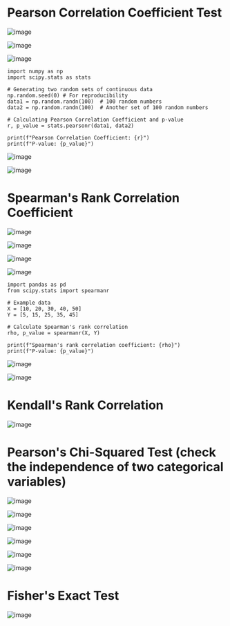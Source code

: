 # Pearson Correlation Coefficient Test

![image](https://github.com/yangshiteng/Data-Science-Learning-Path/assets/60442877/aeace57a-53f3-4880-aa07-8a2615ec7a26)

![image](https://github.com/yangshiteng/Data-Science-Learning-Path/assets/60442877/93844427-c480-43f0-af79-01526b37b800)

![image](https://github.com/yangshiteng/Data-Science-Learning-Path/assets/60442877/0a0ee3cd-39c2-4c17-98ee-63648ca28fa7)

    import numpy as np
    import scipy.stats as stats
    
    # Generating two random sets of continuous data
    np.random.seed(0) # For reproducibility
    data1 = np.random.randn(100)  # 100 random numbers
    data2 = np.random.randn(100)  # Another set of 100 random numbers
    
    # Calculating Pearson Correlation Coefficient and p-value
    r, p_value = stats.pearsonr(data1, data2)
    
    print(f"Pearson Correlation Coefficient: {r}")
    print(f"P-value: {p_value}")

![image](https://github.com/yangshiteng/Data-Science-Learning-Path/assets/60442877/58226417-d9fe-44aa-835d-d669474165ad)

![image](https://github.com/yangshiteng/Data-Science-Learning-Path/assets/60442877/d80f7194-5ee4-4b91-90f5-a9aa03edac63)

# Spearman's Rank Correlation Coefficient

![image](https://github.com/yangshiteng/Data-Science-Learning-Path/assets/60442877/3fba314e-dae9-404d-ac8f-e0b23263788d)

![image](https://github.com/yangshiteng/Data-Science-Learning-Path/assets/60442877/2be791f2-07d0-4d74-84a0-c8d9aca60640)

![image](https://github.com/yangshiteng/Data-Science-Learning-Path/assets/60442877/2703b44b-084a-4f82-90ee-11aceda94a04)

![image](https://github.com/yangshiteng/Data-Science-Learning-Path/assets/60442877/40883023-1efa-4d52-8d06-7f8942681144)

    import pandas as pd
    from scipy.stats import spearmanr
    
    # Example data
    X = [10, 20, 30, 40, 50]
    Y = [5, 15, 25, 35, 45]
    
    # Calculate Spearman's rank correlation
    rho, p_value = spearmanr(X, Y)
    
    print(f"Spearman's rank correlation coefficient: {rho}")
    print(f"P-value: {p_value}")

![image](https://github.com/yangshiteng/Data-Science-Learning-Path/assets/60442877/0fcc858c-97bf-4bbb-806f-bdd931f98c94)

![image](https://github.com/yangshiteng/Data-Science-Learning-Path/assets/60442877/0655ddaa-3134-4f59-be28-3a0c9b717fa9)


# Kendall's Rank Correlation

![image](https://user-images.githubusercontent.com/60442877/190044532-237da061-d455-4217-911e-6e50b9f2fd87.png)

# Pearson's Chi-Squared Test (check the independence of two categorical variables)

![image](https://user-images.githubusercontent.com/60442877/191394651-fb99e837-0176-4fc7-bf15-5681c1e442dd.png)

![image](https://user-images.githubusercontent.com/60442877/191394723-52d73d8f-3810-4e48-8b4e-d1af5c1bb6d8.png)

![image](https://user-images.githubusercontent.com/60442877/191396141-8ee0d13e-79c7-4891-b8d1-facc684c51f1.png)

![image](https://user-images.githubusercontent.com/60442877/191396831-e3006b8e-35a3-472e-879e-c98e854a0632.png)

![image](https://user-images.githubusercontent.com/60442877/191396853-669d6729-fa86-4223-b743-8cae0f20a215.png)

![image](https://user-images.githubusercontent.com/60442877/191396960-9c1c48c8-c99f-4d26-9fa8-fba75a3e424b.png)

# Fisher's Exact Test

![image](https://user-images.githubusercontent.com/60442877/191397877-26544621-e70f-4d97-91fb-e26e371d0293.png)
